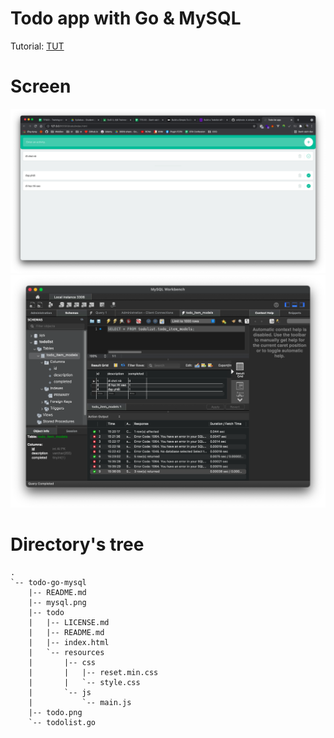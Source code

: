 # Todo app with Go & MySQL

Tutorial: [TUT](https://www.fadhil-blog.dev/blog/golang-todolist/)

# Screen

![todo](./todo.png)
![mysql](./mysql.png)

# Directory's tree

```
.
`-- todo-go-mysql
    |-- README.md
    |-- mysql.png
    |-- todo
    |   |-- LICENSE.md
    |   |-- README.md
    |   |-- index.html
    |   `-- resources
    |       |-- css
    |       |   |-- reset.min.css
    |       |   `-- style.css
    |       `-- js
    |           `-- main.js
    |-- todo.png
    `-- todolist.go
```
